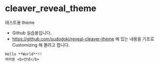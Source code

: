 cleaver_reveal_theme
====================

테스트용 theme

- Github 실습용입니다.
- https://github.com/sudodoki/reveal-cleaver-theme  에 있는 내용을 기초로 Customizing 해 볼려고 합니다.


```
Hello **World**!!
여러분 <b>안녕</b>
```

